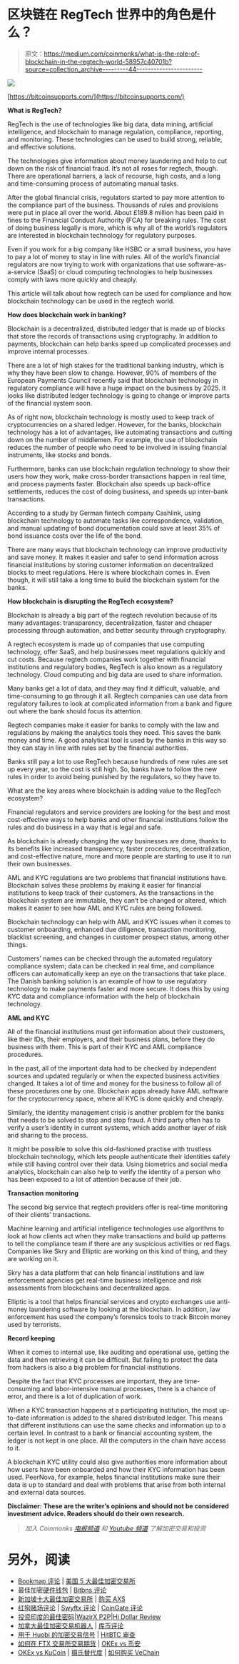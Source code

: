 # 区块链在 RegTech 世界中的角色是什么？

> 原文：<https://medium.com/coinmonks/what-is-the-role-of-blockchain-in-the-regtech-world-58957c40701b?source=collection_archive---------44----------------------->

![](img/0545a5c4089f1eac22c8227abef9581e.png)

[https://bitcoinsupports.com/](https://bitcoinsupports.com/)

**What is RegTech?**

RegTech is the use of technologies like big data, data mining, artificial intelligence, and blockchain to manage regulation, compliance, reporting, and monitoring. These technologies can be used to build strong, reliable, and effective solutions.

The technologies give information about money laundering and help to cut down on the risk of financial fraud. It’s not all roses for regtech, though. There are operational barriers, a lack of recourse, high costs, and a long and time-consuming process of automating manual tasks.

After the global financial crisis, regulators started to pay more attention to the compliance part of the business. Thousands of rules and provisions were put in place all over the world. About £189.8 million has been paid in fines to the Financial Conduct Authority (FCA) for breaking rules. The cost of doing business legally is more, which is why all of the world’s regulators are interested in blockchain technology for regulatory purposes.

Even if you work for a big company like HSBC or a small business, you have to pay a lot of money to stay in line with rules. All of the world’s financial regulators are now trying to work with organizations that use software-as-a-service (SaaS) or cloud computing technologies to help businesses comply with laws more quickly and cheaply.

This article will talk about how regtech can be used for compliance and how blockchain technology can be used in the regtech world.

**How does blockchain work in banking?**

Blockchain is a decentralized, distributed ledger that is made up of blocks that store the records of transactions using cryptography. In addition to payments, blockchain can help banks speed up complicated processes and improve internal processes.

There are a lot of high stakes for the traditional banking industry, which is why they have been slow to change. However, 90% of members of the European Payments Council recently said that blockchain technology in regulatory compliance will have a huge impact on the business by 2025\. It looks like distributed ledger technology is going to change or improve parts of the financial system soon.

As of right now, blockchain technology is mostly used to keep track of cryptocurrencies on a shared ledger. However, for the banks, blockchain technology has a lot of advantages, like automating transactions and cutting down on the number of middlemen. For example, the use of blockchain reduces the number of people who need to be involved in issuing financial instruments, like stocks and bonds.

Furthermore, banks can use blockchain regulation technology to show their users how they work, make cross-border transactions happen in real time, and process payments faster. Blockchain also speeds up back-office settlements, reduces the cost of doing business, and speeds up inter-bank transactions.

According to a study by German fintech company Cashlink, using blockchain technology to automate tasks like correspondence, validation, and manual updating of bond documentation could save at least 35% of bond issuance costs over the life of the bond.

There are many ways that blockchain technology can improve productivity and save money. It makes it easier and safer to send information across financial institutions by storing customer information on decentralized blocks to meet regulations. Here is where blockchain comes in. Even though, it will still take a long time to build the blockchain system for the banks.

**How blockchain is disrupting the RegTech ecosystem?**

Blockchain is already a big part of the regtech revolution because of its many advantages: transparency, decentralization, faster and cheaper processing through automation, and better security through cryptography.

A regtech ecosystem is made up of companies that use computing technology, offer SaaS, and help businesses meet regulations quickly and cut costs. Because regtech companies work together with financial institutions and regulatory bodies, RegTech is also known as a regulatory technology. Cloud computing and big data are used to share information.

Many banks get a lot of data, and they may find it difficult, valuable, and time-consuming to go through it all. Regtech companies can use data from regulatory failures to look at complicated information from a bank and figure out where the bank should focus its attention.

Regtech companies make it easier for banks to comply with the law and regulations by making the analytics tools they need. This saves the bank money and time. A good analytical tool is used by the banks in this way so they can stay in line with rules set by the financial authorities.

Banks still pay a lot to use RegTech because hundreds of new rules are set up every year, so the cost is still high. So, banks have to follow the new rules in order to avoid being punished by the regulators, so they have to.

What are the key areas where blockchain is adding value to the RegTech ecosystem?

Financial regulators and service providers are looking for the best and most cost-effective ways to help banks and other financial institutions follow the rules and do business in a way that is legal and safe.

As blockchain is already changing the way businesses are done, thanks to its benefits like increased transparency, faster procedures, decentralization, and cost-effective nature, more and more people are starting to use it to run their own businesses.

AML and KYC regulations are two problems that financial institutions have. Blockchain solves these problems by making it easier for financial institutions to keep track of their customers. As the transactions in the blockchain system are immutable, they can’t be changed or altered, which makes it easier to see how AML and KYC rules are being followed.

Blockchain technology can help with AML and KYC issues when it comes to customer onboarding, enhanced due diligence, transaction monitoring, blacklist screening, and changes in customer prospect status, among other things.

Customers’ names can be checked through the automated regulatory compliance system; data can be checked in real time, and compliance officers can automatically keep an eye on the transactions that take place. The Danish banking solution is an example of how to use regulatory technology to make payments faster and more secure. It does this by using KYC data and compliance information with the help of blockchain technology.

**AML and KYC**

All of the financial institutions must get information about their customers, like their IDs, their employers, and their business plans, before they do business with them. This is part of their KYC and AML compliance procedures.

In the past, all of the important data had to be checked by independent sources and updated regularly or when the expected business activities changed. It takes a lot of time and money for the business to follow all of these procedures one by one. Blockchain apps already have AML software for the cryptocurrency space, where all KYC is done quickly and cheaply.

Similarly, the identity management crisis is another problem for the banks that needs to be solved to stop and stop fraud. A third party often has to verify a user’s identity in current systems, which adds another layer of risk and sharing to the process.

It might be possible to solve this old-fashioned practise with trustless blockchain technology, which lets people authenticate their identities safely while still having control over their data. Using biometrics and social media analytics, blockchain can also help to verify the identity of a person who has been exposed to a lot of attention because of their job.

**Transaction monitoring**

The second big service that regtech providers offer is real-time monitoring of their clients’ transactions.

Machine learning and artificial intelligence technologies use algorithms to look at how clients act when they make transactions and build up patterns to tell the compliance team if there are any suspicious activities or red flags. Companies like Skry and Elliptic are working on this kind of thing, and they are working on it.

Skry has a data platform that can help financial institutions and law enforcement agencies get real-time business intelligence and risk assessments from blockchains and decentralized apps.

Elliptic is a tool that helps financial services and crypto exchanges use anti-money laundering software by looking at the blockchain. In addition, law enforcement has used the company’s forensics tools to track Bitcoin money used by terrorists.

**Record keeping**

When it comes to internal use, like auditing and operational use, getting the data and then retrieving it can be difficult. But failing to protect the data from hackers is also a big problem for financial institutions.

Despite the fact that KYC processes are important, they are time-consuming and labor-intensive manual processes, there is a chance of error, and there is a lot of duplication of work.

When a KYC transaction happens at a participating institution, the most up-to-date information is added to the shared distributed ledger. This means that different institutions can use the same checks and information up to a certain level. In contrast to a bank or financial accounting system, the ledger is not kept in one place. All the computers in the chain have access to it.

A blockchain KYC utility could also give authorities more information about how users have been onboarded and how their KYC information has been used. PeerNova, for example, helps financial institutions make sure their data is up to standard and deal with problems that arise from both internal and external data sources.

**Disclaimer: These are the writer’s opinions and should not be considered investment advice. Readers should do their own research.**

> *加入 Coinmonks* [*电报频道*](https://t.me/coincodecap) *和* [*Youtube 频道*](https://www.youtube.com/c/coinmonks/videos) *了解加密交易和投资*

# 另外，阅读

*   [Bookmap 评论](https://coincodecap.com/bookmap-review-2021-best-trading-software) | [美国 5 大最佳加密交易所](https://coincodecap.com/crypto-exchange-usa)
*   最佳加密[硬件钱包](/coinmonks/hardware-wallets-dfa1211730c6) | [Bitbns 评论](/coinmonks/bitbns-review-38256a07e161)
*   [新加坡十大最佳加密交易所](https://coincodecap.com/crypto-exchange-in-singapore) | [购买 AXS](https://coincodecap.com/buy-axs-token)
*   [红狗赌场评论](https://coincodecap.com/red-dog-casino-review) | [Swyftx 评论](https://coincodecap.com/swyftx-review) | [CoinGate 评论](https://coincodecap.com/coingate-review)
*   [投资印度的最佳密码](https://coincodecap.com/best-crypto-to-invest-in-india-in-2021)|[WazirX P2P](https://coincodecap.com/wazirx-p2p)|[Hi Dollar Review](https://coincodecap.com/hi-dollar-review)
*   [加拿大最佳加密交易机器人](https://coincodecap.com/5-best-crypto-trading-bots-in-canada) | [库币评论](https://coincodecap.com/kucoin-review)
*   [用于 Huobi 的加密交易信号](https://coincodecap.com/huobi-crypto-trading-signals) | [HitBTC 审查](/coinmonks/hitbtc-review-c5143c5d53c2)
*   [如何在 FTX 交易所交易期货](https://coincodecap.com/ftx-futures-trading) | [OKEx vs 币安](https://coincodecap.com/okex-vs-binance)
*   [OKEx vs KuCoin](https://coincodecap.com/okex-kucoin) | [摄氏替代度](https://coincodecap.com/celsius-alternatives) | [如何购买 VeChain](https://coincodecap.com/buy-vechain)